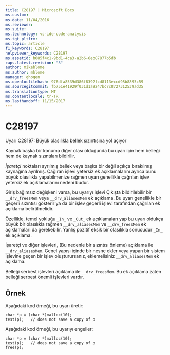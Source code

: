 ```yaml
---
title: C28197 | Microsoft Docs
ms.custom: 
ms.date: 11/04/2016
ms.reviewer: 
ms.suite: 
ms.technology: vs-ide-code-analysis
ms.tgt_pltfrm: 
ms.topic: article
f1_keywords: C28197
helpviewer_keywords: C28197
ms.assetid: b685f4c1-9bd1-4ca3-a2b6-6eb87877b5db
caps.latest.revision: "3"
author: mikeblome
ms.author: mblome
manager: ghogen
ms.openlocfilehash: 976dfa8539d386f8392fcd8113eccd98b8895c59
ms.sourcegitcommit: fb751e41929f031d1a9247bc7c8727312539ad35
ms.translationtype: MT
ms.contentlocale: tr-TR
ms.lasthandoff: 11/15/2017
---
```

# <a name="c28197"></a>C28197
Uyarı C28197: Büyük olasılıkla bellek sızıntısına yol açıyor  
  
 Kaynak başka bir konuma diğer olası olduğunda bu uyarı için hem belleği hem de kaynak sızıntıları bildirilir.  
  
 *İşaretçi* noktaları ayrılmış bellek veya başka bir değil açıkça bırakılmış kaynağına ayrılmış. Çağıran işlevi yetersiz ek açıklamalarını ayrıca bunu büyük olasılıkla yapabilmenize rağmen uyarı genellikle çağrılan işlev yetersiz ek açıklamalarını nedeni budur.  
  
 Giriş bağımsız değişkeni varsa, bu uyarıyı işlevi Çıkışta bildirilebilir bir `__drv_freesMem` veya `__drv_aliasesMem` ek açıklama. Bu uyarı genellikle bir geçerli sızıntısı gösterir ya da bir işlev geçerli işlevi tarafından çağrılan ek açıklama belirtilmelidir.  
  
 Özellikle, temel yokluğu `_In_` ve `_Out_` ek açıklamaları yap bu uyarı oldukça büyük bir olasılıkla rağmen `__drv_aliasesMem` ve `__drv_freesMem` ek açıklamaları da gerekebilir. Yanlış pozitif eksik bir olasılıkla sonucudur `_In_` ek açıklama.  
  
 İşaretçi ve diğer işlevleri, (Bu nedenle bir sızıntısı önleme) açıklama ile `__drv_aliasesMem`. Genel yapısı içinde bir nesne ekler veya yapan bir sistem işlevine geçen bir işlev oluşturursanız, eklemelisiniz `__drv_aliasesMem` ek açıklama.  
  
 Belleği serbest işlevleri açıklama ile `__drv_freesMem`. Bu ek açıklama zaten belleği serbest önemli işlevleri vardır.  
  
## <a name="example"></a>Örnek  
 Aşağıdaki kod örneği, bu uyarı üretir:  
  
```  
char *p = (char *)malloc(10);  
test(p);   // does not save a copy of p  
```  
  
 Aşağıdaki kod örneği, bu uyarıyı engeller:  
  
```  
char *p = (char *)malloc(10);  
test(p);   // does not save a copy of p  
free(p);  
```